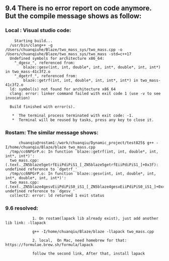 ## 9.4 There is no error report on code anymore. But the compile message shows as follow:

### Local : Visual studio code: 

        Starting build...
      /usr/bin/clang++ -g /Users/chuanqiuhe/Blaze/two_mass_sys/two_mass.cpp -o /Users/chuanqiuhe/Blaze/two_mass_sys/two_mass -std=c++17
      Undefined symbols for architecture x86_64:
        "_dgesv_", referenced from:
            blaze::gesv(int, int, double*, int, int*, double*, int, int*) in two_mass-41c3f2.o
        "_dgetrf_", referenced from:
            blaze::getrf(int, int, double*, int, int*, int*) in two_mass-41c3f2.o
      ld: symbol(s) not found for architecture x86_64
      clang: error: linker command failed with exit code 1 (use -v to see invocation)

      Build finished with error(s).

       *  The terminal process terminated with exit code: -1. 
       *  Terminal will be reused by tasks, press any key to close it. 
       
       
       

### Rostam: The similar message shows:

          chuanqiu@rostam1:/work/chuanqiu/Dynamic_project/test825$ g++ -I/home/chuanqiu/Blaze/blaze two_mass.cpp
      /tmp/cc6NPGrP.o: In function `blaze::getrf(int, int, double*, int, int*, int*)':
      two_mass.cpp:(.text._ZN5blaze5getrfEiiPdiPiS1_[_ZN5blaze5getrfEiiPdiPiS1_]+0x3f): undefined reference to `dgetrf_'
      /tmp/cc6NPGrP.o: In function `blaze::gesv(int, int, double*, int, int*, double*, int, int*)':
      two_mass.cpp:(.text._ZN5blaze4gesvEiiPdiPiS0_iS1_[_ZN5blaze4gesvEiiPdiPiS0_iS1_]+0x48): undefined reference to `dgesv_'
      collect2: error: ld returned 1 exit status
      
      
### 9.6 resolved: 
                1. On rostam(lapack lib already exist), just add another lib link: -llapack

                g++ -I/home/chuanqiu/Blaze/blaze -llapack two_mass.cpp
        
                2. local,  On Mac, need homebrew for that: https://formulae.brew.sh/formula/lapack
                
                follow the second link, After that, install lapack
